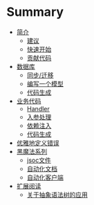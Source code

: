 # Summary

* [简介](README.md)
	* [建议](intro/suggestion.md)
	* [快速开始](intro/getting-start.md)
	* [贡献代码](intro/contributor-guide.md)
* [数据库]()
	* [同步/迁移]()
	* [编写一个模型]()
	* [代码生成]()
* [业务代码]()
	* [Handler]()
	* [入参处理]()
	* [依赖注入]()
	* [代码生成]()
* [优雅地定义错误]()
* [黑魔法系列]()
	* [jsoc文件]()
	* [自动化文档]()
	* [自动化客户端]()
* [扩展阅读]()
	* [关于抽象语法树的应用]()
